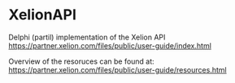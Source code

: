 # XelionAPI
Delphi (partil) implementation of the Xelion API
https://partner.xelion.com/files/public/user-guide/index.html

Overview of the resoruces can be found at:
https://partner.xelion.com/files/public/user-guide/resources.html
